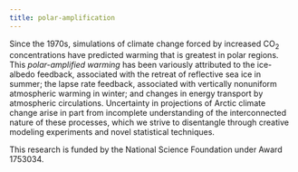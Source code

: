 ```yaml
---
title: polar-amplification 
---
```


<!-- A 75-100 word paragraph describing the motivation behind these projects -->

Since the 1970s, simulations of climate change forced by increased CO<sub>2</sub> concentrations have predicted warming that is greatest in polar regions. This *polar-amplified warming* has been variously attributed to the ice-albedo feedback, associated with the retreat of reflective sea ice in summer; the lapse rate feedback, associated with vertically nonuniform atmospheric warming in winter; and changes in energy transport by atmospheric circulations. Uncertainty in projections of Arctic climate change arise in part from incomplete understanding of the interconnected nature of these processes, which we strive to disentangle through creative modeling experiments and novel statistical techniques.

This research is funded by the National Science Foundation under Award 1753034.
